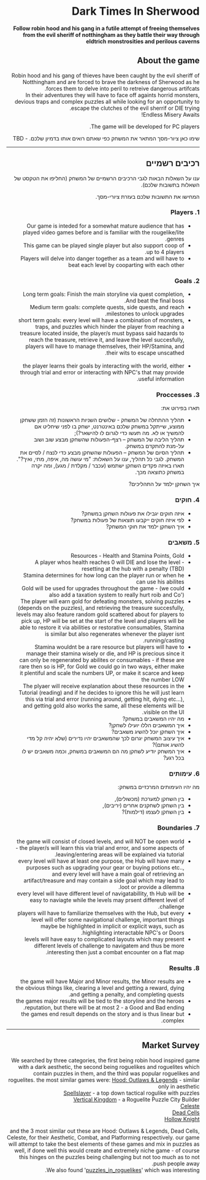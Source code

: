 <div dir='rtl' lang='he'>

# Dark Times In Sherwood

**Follow robin hood and his gang in a futile attempt of freeing themselves from the evil sheriff of notthingham as they battle their way through eldtrich monstrosities and perilous caverns**

## About the game
Robin hood and his gang of thieves have been caught by the evil sheriff of Notthingham and are forced to brave the darkness of Sherwood as he forces them to delve into peril to retreive dangerous artifcats. </br>
In their adventures they will have to face off againts horrid monsters, devious traps and complex puzzles all while looking for an opportunity to escape the clutches of the evil sherrif or DIE trying. </br>
Endless Misery Awaits! </br>

The game will be developed for PC players.

שימו כאן ציור-מסך המתאר את המשחק כפי שאתם רואים אותו בדמיון שלכם. - TBD

---


## רכיבים רשמיים

ענו על השאלות הבאות לגבי הרכיבים הרשמיים של המשחק
(החליפו את הטקסט של השאלות בתשובות שלכם).

המחישו את התשובות שלכם בעזרת ציורי-מסך.

### 1. Players

* Our game is inteded for a somewhat mature audience that has played video games before and is familiar with the rougelike/lite genres. </br> 
* This game can be played single player but also support coop of up to 4 players. </br>
* Players will delve into danger together as a team and will have to beat each level by cooparting with each other </br>

### 2. Goals
* Long term goals: Finish the main storyline via quest completion, And beat the final boss. </br>
* Medium term goals: complete quests, side quests, and reach milestones to unlock upgrades. </br>
* short term goals: every level will have a combination of monsters, traps, and puzzles which hinder the player from reaching a treasure located inside, the player/s must bypass said hazards to reach the treasure, retrieve it, and leave the level succesfully, players will have to manage themselves, their HP/Stamina, and their wits to escape unscathed. </br></br>
* the player learns their goals by interacting with the world, either through trial and error or interacting with NPC's that may provide useful information.


### 3. Proccesses 

תארו בפירוט את:

* תהליך ההתחלה של המשחק - שלושים השניות הראשונות (זה הזמן ששחקן ממוצע, שייתקל במשחק שלכם באינטרנט, ישחק בו לפני שיחליט אם להמשיך או לא. מה תעשו כדי לגרום לו להישאר?);
*	תהליך הליבה של המשחק – רצף-הפעולות שהשחקן מבצע שוב ושוב על-מנת להתקדם במשחק.
*	תהליך הסיום של המשחק – הפעולות שהשחקן מבצע כדי לנצח / לסיים את המשחק.
לגבי כל תהליך, ענו על השאלות: "מי עושה מה, איפה, מתי, ואיך?".  תארו באיזה פקדים השחקן ישתמש (עכבר / מקלדת / מגע), ומה יקרה במשחק כתוצאה מכך.

איך השחקן ילמד על התהליכים? 

### 4. חוקים

* איזה חוקים יגבילו את פעולות השחקן במשחק?
* לפי איזה חוקים ייקבעו תוצאות של פעולות במשחק?
* איך השחקן ילמד את חוקי המשחק?


### 5. משאבים
* Resources - Health and Stamina Points, Gold
* A player whos health reaches 0 will DIE and lose the level - resetting at the hub with a penalty (TBD)
* Stamina determines for how long can the player run or when he can use his abilites
* Gold will be used for upgrades throughout the game - (we could also add a taxation system to really hurt roib and Co')
* The player will earn gold for defeating monsters, solving puzzles (depends on the puzzles), and retrieving the treasure succesfully, levels may also feature random gold scattered about for players to pick up, HP will be set at the start of the level and players will be able to restore it via abilities or restorative consumables, Stamina is similar but also regenerates whenever the player isnt running/casting.
* Stamina wouldnt be a rare resource but players will have to manage their stamina wisely or die, and HP is precious since it can only be regenerated by abilites or consumables - if these are rare then so is HP, for Gold we could go in two ways, either make it plentiful and scale the numbers UP, or make it scarce and keep the number LOW
* The plyaer will receive explanation about these resources in the Tutorial (reading) and if he decides to ignore this he will just learn this via trial and error (running around, getting hit, dying etc...), and getting gold also works the same, all these elements will be visible on the UI.
* מה יהיו המשאבים במשחק?
* איך המשאבים הללו יועילו לשחקן?
* איך השחקן יוכל להשיג משאבים?
* איך עיצוב המשחק יגרום לכך שהמשאבים יהיו נדירים (שלא יהיה קל מדי להשיג אותם)?
* איך המשחק יודיע לשחקן מה הם המשאבים במשחק, וכמה משאבים יש לו בכל רגע?

### 6. עימותים

מה יהיו העימותים המרכזיים במשחק:

* בין השחקן למערכת (מכשולים),
* בין השחקן לשחקנים אחרים (יריבים),
* בין השחקן לעצמו (דילמות)? 


### 7. Boundaries
* the game will consist of closed levels, and will NOT be open world - the player/s will learn this via trial and error, and some aspects of leaving/entering areas will be explained via tutorial.
* every level will have at least one purpose, the Hub will have many purposes such as upgrading your gear or buying potions etc.., and every level will have a main goal of retrieving an artifact/treasure and may contain a side goal which may lead to loot or provide a dilemma.
* every level will have different level of navigatabillity, th Hub will be easy to naviagte while the levels may prsent different level of challenge.
* players will have to familiarize themselves with the Hub, but every level will offer some navigational challenge, important things maybe be highlighted in implicit or explicit ways, such as highlighting interactable NPC's or Doors.
* levels will have easy to complicated layouts which may present different levels of challenge to navigatem and thus be more interesting then just a combat encounter on a flat map.
### 8. Results
* the game will have Major and Minor results, the Minor results are the obvious things like, clearing a level and getting a reward, dying and getting a penalty, and completing quests.
* the games major results will be tied to the storyline and the heroes reputation, but there will be at most 2 - a Good and Bad ending.
* the games end result depends on the story and is thus linear but complex.

---

## Market Survey
We searched by three categories, the first being robin hood inspired game with a dark aesthetic, the second being roguelikes and roguelites which contain puzzles in them, and the third was popular roguelikes and roguelites.
the most similar games were:
[Hood: Outlaws & Legends](https://store.steampowered.com/app/927350/Hood_Outlaws__Legends/) - similar only in aesthetic </br>
[Spellslayer](https://www.youtube.com/watch?v=q1nLZeVX6gI&ab_channel=WhiteFalconPlays) - a top down tactical rogulike with puzzles </br>
[Vertical Kingdom](https://www.youtube.com/watch?v=f8LIL6Vhwm4&ab_channel=FGsquared) - a Roguelite Puzzle City Builder </br>
[Celeste](https://store.steampowered.com/app/504230/Celeste/) </br>
[Dead Cells](https://store.steampowered.com/app/588650/Dead_Cells/) </br>
[Hollow Knight](https://store.steampowered.com/app/367520/Hollow_Knight/) </br>

and the 3 most similar out these are Hood: Outlaws & Legends, Dead Cells, Celeste, for their Aesthetic, Combat, and Platforming respectively.
our game will attempt to take the best elements of these games and mix in puzzles as well, if done well this would create and extremely niche game - of course this hinges on the puzzles being challenging but not too much as to not push people away.
</br>
We also found '[puzzles_in_roguelikes](https://www.reddit.com/r/roguelikes/comments/4xzc5j/puzzles_in_roguelikes/)' which was interesting.
</div>
